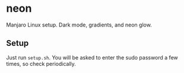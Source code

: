 # neon
Manjaro Linux setup. Dark mode, gradients, and neon glow.

## Setup
Just run `setup.sh`. You will be asked to enter the sudo password a few times, so check periodically.